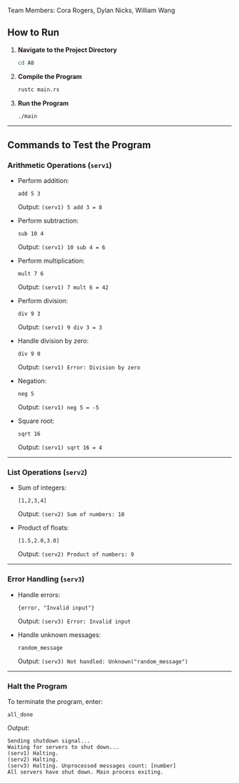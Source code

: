Team Members:
Cora Rogers, Dylan Nicks, William Wang

## How to Run

1. **Navigate to the Project Directory**
   ```bash
   cd A8
   ```

2. **Compile the Program**
   ```bash
   rustc main.rs
   ```

3. **Run the Program**
   ```bash
   ./main
   ```

---

## Commands to Test the Program

### Arithmetic Operations (`serv1`)
- Perform addition:
  ```plaintext
  add 5 3
  ```
  Output: `(serv1) 5 add 3 = 8`

- Perform subtraction:
  ```plaintext
  sub 10 4
  ```
  Output: `(serv1) 10 sub 4 = 6`

- Perform multiplication:
  ```plaintext
  mult 7 6
  ```
  Output: `(serv1) 7 mult 6 = 42`

- Perform division:
  ```plaintext
  div 9 3
  ```
  Output: `(serv1) 9 div 3 = 3`

- Handle division by zero:
  ```plaintext
  div 9 0
  ```
  Output: `(serv1) Error: Division by zero`

- Negation:
  ```plaintext
  neg 5
  ```
  Output: `(serv1) neg 5 = -5`

- Square root:
  ```plaintext
  sqrt 16
  ```
  Output: `(serv1) sqrt 16 = 4`

---

### List Operations (`serv2`)
- Sum of integers:
  ```plaintext
  [1,2,3,4]
  ```
  Output: `(serv2) Sum of numbers: 10`

- Product of floats:
  ```plaintext
  [1.5,2.0,3.0]
  ```
  Output: `(serv2) Product of numbers: 9`

---

### Error Handling (`serv3`)
- Handle errors:
  ```plaintext
  {error, "Invalid input"}
  ```
  Output: `(serv3) Error: Invalid input`

- Handle unknown messages:
  ```plaintext
  random_message
  ```
  Output: `(serv3) Not handled: Unknown("random_message")`

---

### Halt the Program
To terminate the program, enter:
```plaintext
all_done
```
Output:
```plaintext
Sending shutdown signal...
Waiting for servers to shut down...
(serv1) Halting.
(serv2) Halting.
(serv3) Halting. Unprocessed messages count: [number]
All servers have shut down. Main process exiting.
```
